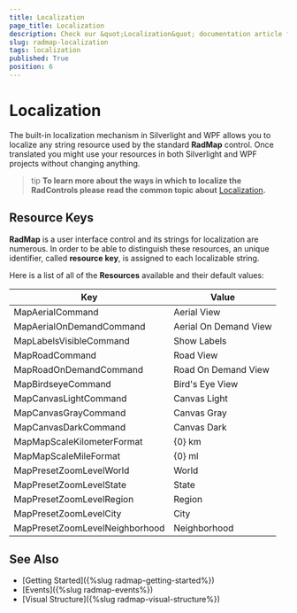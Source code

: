 ```yaml
---
title: Localization
page_title: Localization
description: Check our &quot;Localization&quot; documentation article for the RadMap WPF control.
slug: radmap-localization
tags: localization
published: True
position: 6
---
```


# Localization

The built-in localization mechanism in Silverlight and WPF allows you to localize any string resource used by the standard __RadMap__ control. Once translated you might use your resources in both Silverlight and WPF projects without changing anything.

>tip __To learn more about the ways in which to localize the RadControls please read the common topic about__ [Localization](http://www.telerik.com/help/silverlight/common-localization.html)__.__

## Resource Keys

__RadMap__ is a user interface control and its strings for localization are numerous. In order to be able to distinguish these resources, an unique identifier, called __resource key__, is assigned to each localizable string.

Here is a list of all of the __Resources__ available and their default values:

|Key|Value|
|---|-----|
|MapAerialCommand|Aerial View|
|MapAerialOnDemandCommand|Aerial On Demand View|
|MapLabelsVisibleCommand|Show Labels|
|MapRoadCommand|Road View|
|MapRoadOnDemandCommand|Road On Demand View|
|MapBirdseyeCommand|Bird's Eye View|
|MapCanvasLightCommand|Canvas Light|
|MapCanvasGrayCommand|Canvas Gray|
|MapCanvasDarkCommand|Canvas Dark|
|MapMapScaleKilometerFormat|{0} km|
|MapMapScaleMileFormat|{0} ml|
|MapPresetZoomLevelWorld|World|
|MapPresetZoomLevelState|State|
|MapPresetZoomLevelRegion|Region|
|MapPresetZoomLevelCity|City|
|MapPresetZoomLevelNeighborhood|Neighborhood|

## See Also
 * [Getting Started]({%slug radmap-getting-started%})
 * [Events]({%slug radmap-events%})
 * [Visual Structure]({%slug radmap-visual-structure%})